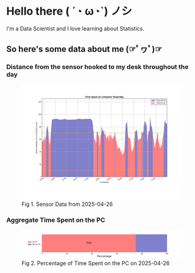 
# Hello there ( ´◔ ω◔`) ノシ

I'm a Data Scientist and I love learning about Statistics.

## So here's some data about me (☞ﾟヮﾟ)☞


### Distance from the sensor hooked to my desk throughout the day
<figure>
  <picture>
    <source media="(prefers-color-scheme: dark)" srcset="Pi/readme/graphs/lineplot/dark-plot-2025-04-26.png">
    <source media="(prefers-color-scheme: light)" srcset="Pi/readme/graphs/lineplot/light-plot-2025-04-26.png">
    <img alt="Shows a black logo in light color mode and a white one in dark color mode." src="Pi/readme/graphs/lineplot/light-plot-2025-04-26.png">
  </picture>
  <figcaption>Fig 1. Sensor Data from 2025-04-26</figcaption>
</figure>



### Aggregate Time Spent on the PC
<figure>
  <picture>
    <source media="(prefers-color-scheme: dark)" srcset="Pi/readme/graphs/barplot/dark-plot-2025-04-26.png">
    <source media="(prefers-color-scheme: light)" srcset="Pi/readme/graphs/barplot/light-plot-2025-04-26.png">
    <img alt="Shows a black logo in light color mode and a white one in dark color mode." src="Pi/readme/graphs/barplot/light-plot-2025-04-26.png">
  </picture>
  <figcaption>Fig 2. Percentage of Time Spent on the PC on 2025-04-26</figcaption>
</figure>
